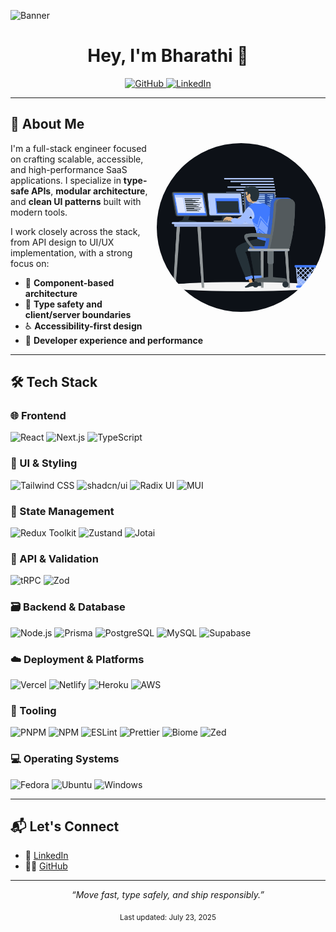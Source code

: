 ![Banner](https://user-images.githubusercontent.com/59575502/127335491-fdba1874-e943-4d3c-ab8c-678ffe22f8b8.png)

<h1 align="center">Hey, I'm Bharathi 👋</h1>

<p align="center">
  <a href="https://github.com/Bharathi4real" target="_blank">
    <img alt="GitHub" src="https://img.shields.io/badge/GitHub-%23121011.svg?style=for-the-badge&logo=github&logoColor=white" height="40" />
  </a>
  <a href="https://www.linkedin.com/in/kaviyabharathi/" target="_blank">
    <img alt="LinkedIn" src="https://img.shields.io/badge/LinkedIn-%230077B5.svg?style=for-the-badge&logo=linkedin&logoColor=white" height="40" />
  </a>
</p>

---

## 🚀 About Me

<img align="right" width="270" height="270" src="https://github.com/Bharathi4real/Bharathi4real/blob/main/assets/animation_500_kxa883sd.gif" style="border-radius:50%" />

I'm a full-stack engineer focused on crafting scalable, accessible, and high-performance SaaS applications. I specialize in **type-safe APIs**, **modular architecture**, and **clean UI patterns** built with modern tools.

I work closely across the stack, from API design to UI/UX implementation, with a strong focus on:
- 🧩 **Component-based architecture**
- 🔐 **Type safety and client/server boundaries**
- ♿ **Accessibility-first design**
- 🚀 **Developer experience and performance**

---

## 🛠 Tech Stack

### 🌐 Frontend
![React](https://img.shields.io/badge/React-20232a?style=for-the-badge&logo=react&logoColor=61DAFB)
![Next.js](https://img.shields.io/badge/Next.js-000000?style=for-the-badge&logo=nextdotjs&logoColor=white)
![TypeScript](https://img.shields.io/badge/TypeScript-3178C6?style=for-the-badge&logo=typescript&logoColor=white)

### 🎨 UI & Styling
![Tailwind CSS](https://img.shields.io/badge/Tailwind_CSS-06B6D4?style=for-the-badge&logo=tailwind-css&logoColor=white)
![shadcn/ui](https://img.shields.io/badge/shadcn%2Fui-000000?style=for-the-badge)
![Radix UI](https://img.shields.io/badge/Radix_UI-111111?style=for-the-badge&logo=radix-ui&logoColor=white)
![MUI](https://img.shields.io/badge/MUI-%230081CB.svg?style=for-the-badge&logo=mui&logoColor=white)

### 🧠 State Management
![Redux Toolkit](https://img.shields.io/badge/Redux_Toolkit-593D88?style=for-the-badge&logo=redux&logoColor=white)
![Zustand](https://img.shields.io/badge/Zustand-000000?style=for-the-badge)
![Jotai](https://img.shields.io/badge/Jotai-1E4C3C?style=for-the-badge&logoColor=white)

### 🔐 API & Validation
![tRPC](https://img.shields.io/badge/tRPC-2596be?style=for-the-badge&logo=trpc&logoColor=white)
![Zod](https://img.shields.io/badge/Zod-5c2d91?style=for-the-badge&logo=zod&logoColor=white)

### 🗃 Backend & Database
![Node.js](https://img.shields.io/badge/Node.js-339933?style=for-the-badge&logo=node.js&logoColor=white)
![Prisma](https://img.shields.io/badge/Prisma-2D3748?style=for-the-badge&logo=prisma&logoColor=white)
![PostgreSQL](https://img.shields.io/badge/Postgres-4169E1?style=for-the-badge&logo=postgresql&logoColor=white)
![MySQL](https://img.shields.io/badge/MySQL-4479A1?style=for-the-badge&logo=mysql&logoColor=white)
![Supabase](https://img.shields.io/badge/Supabase-3ECF8E?style=for-the-badge&logo=supabase&logoColor=white)

### ☁️ Deployment & Platforms
![Vercel](https://img.shields.io/badge/Vercel-000000?style=for-the-badge&logo=vercel&logoColor=white)
![Netlify](https://img.shields.io/badge/Netlify-00C7B7?style=for-the-badge&logo=netlify&logoColor=white)
![Heroku](https://img.shields.io/badge/Heroku-430098?style=for-the-badge&logo=heroku&logoColor=white)
![AWS](https://img.shields.io/badge/AWS-FF9900?style=for-the-badge&logo=amazon-aws&logoColor=white)

### 🧰 Tooling
![PNPM](https://img.shields.io/badge/PNPM-F69220?style=for-the-badge&logo=pnpm&logoColor=white)
![NPM](https://img.shields.io/badge/NPM-CB3837?style=for-the-badge&logo=npm&logoColor=white)
![ESLint](https://img.shields.io/badge/ESLint-4B32C3?style=for-the-badge&logo=eslint&logoColor=white)
![Prettier](https://img.shields.io/badge/Prettier-F7B93E?style=for-the-badge&logo=prettier&logoColor=black)
![Biome](https://img.shields.io/badge/Biome-1B1F23?style=for-the-badge&logo=biome&logoColor=white)
![Zed](https://img.shields.io/badge/Zed-084CCF.svg?style=for-the-badge&logo=zedindustries&logoColor=white)

### 💻 Operating Systems
![Fedora](https://img.shields.io/badge/Fedora-294172?style=for-the-badge&logo=fedora&logoColor=white)
![Ubuntu](https://img.shields.io/badge/Ubuntu-E95420?style=for-the-badge&logo=ubuntu&logoColor=white)
![Windows](https://img.shields.io/badge/Windows-0078D6?style=for-the-badge&logo=windows&logoColor=white)

---

## 📬 Let's Connect

- 🔗 [LinkedIn](https://www.linkedin.com/in/kaviyabharathi/)
- 👨‍💻 [GitHub](https://github.com/Bharathi4real)

---

<p align="center">
  <i>“Move fast, type safely, and ship responsibly.”</i>  
</p>

<p align="center">
  <sub>Last updated: July 23, 2025</sub>
</p>
